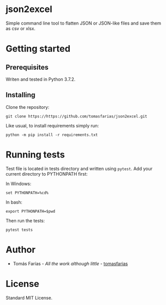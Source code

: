 # json2excel

Simple command line tool to flatten JSON or JSON-like files and save them as csv or xlsx.

# Getting started

## Prerequisites

Writen and tested in Python 3.7.2.

## Installing

Clone the repository:
```
git clone https://https://github.com/tomasfarias/json2excel.git
```
Like usual, to install requirements simply run:
```
python -m pip install -r requirements.txt
```

# Running tests

Test file is located in tests directory and written using `pytest`. Add your current directory to PYTHONPATH first:

In Windows:
```
set PYTHONPATH=%cd%
```

In bash:
```
export PYTHONPATH=$pwd
```

Then run the tests:

```
pytest tests
```

# Author

* Tomás Farías - _All the work although little_ - [tomasfarias](https://github.com/tomasfarias)

# License

Standard MIT License.
